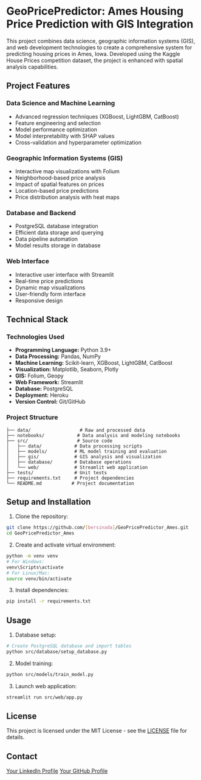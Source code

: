 # GeoPricePredictor: Ames Housing Price Prediction with GIS Integration

This project combines data science, geographic information systems (GIS), and web development technologies to create a comprehensive system for predicting housing prices in Ames, Iowa. Developed using the Kaggle House Prices competition dataset, the project is enhanced with spatial analysis capabilities.

## Project Features

### Data Science and Machine Learning
- Advanced regression techniques (XGBoost, LightGBM, CatBoost)
- Feature engineering and selection
- Model performance optimization
- Model interpretability with SHAP values
- Cross-validation and hyperparameter optimization

### Geographic Information Systems (GIS)
- Interactive map visualizations with Folium
- Neighborhood-based price analysis
- Impact of spatial features on prices
- Location-based price predictions
- Price distribution analysis with heat maps

### Database and Backend
- PostgreSQL database integration
- Efficient data storage and querying
- Data pipeline automation
- Model results storage in database

### Web Interface
- Interactive user interface with Streamlit
- Real-time price predictions
- Dynamic map visualizations
- User-friendly form interface
- Responsive design

## Technical Stack

### Technologies Used
- **Programming Language:** Python 3.9+
- **Data Processing:** Pandas, NumPy
- **Machine Learning:** Scikit-learn, XGBoost, LightGBM, CatBoost
- **Visualization:** Matplotlib, Seaborn, Plotly
- **GIS:** Folium, Geopy
- **Web Framework:** Streamlit
- **Database:** PostgreSQL
- **Deployment:** Heroku
- **Version Control:** Git/GitHub

### Project Structure
```
├── data/                  # Raw and processed data
├── notebooks/            # Data analysis and modeling notebooks
├── src/                  # Source code
│   ├── data/            # Data processing scripts
│   ├── models/          # ML model training and evaluation
│   ├── gis/             # GIS analysis and visualization
│   ├── database/        # Database operations
│   └── web/             # Streamlit web application
├── tests/               # Unit tests
├── requirements.txt     # Project dependencies
└── README.md           # Project documentation
```

## Setup and Installation

1. Clone the repository:
```bash
git clone https://github.com/[bersinada]/GeoPricePredictor_Ames.git
cd GeoPricePredictor_Ames
```

2. Create and activate virtual environment:
```bash
python -m venv venv
# For Windows:
venv\Scripts\activate
# For Linux/Mac:
source venv/bin/activate
```

3. Install dependencies:
```bash
pip install -r requirements.txt
```

## Usage

1. Database setup:
```bash
# Create PostgreSQL database and import tables
python src/database/setup_database.py
```

2. Model training:
```bash
python src/models/train_model.py
```

3. Launch web application:
```bash
streamlit run src/web/app.py
```

## License

This project is licensed under the MIT License - see the [LICENSE](LICENSE) file for details.

## Contact

[Your LinkedIn Profile](https://linkedin.com/in/berat-sinan-ada)
[Your GitHub Profile](https://github.com/bersinada) 